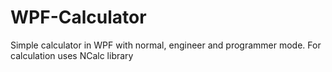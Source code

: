 # WPF-Сalculator
Simple calculator in WPF with normal, engineer and programmer mode. For calculation uses NCalc library
